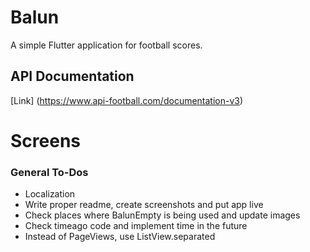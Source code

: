 # Balun

A simple Flutter application for football scores.

## API Documentation
[Link] (https://www.api-football.com/documentation-v3)

# Screens

### General To-Dos

* Localization
* Write proper readme, create screenshots and put app live
* Check places where BalunEmpty is being used and update images
* Check timeago code and implement time in the future
* Instead of PageViews, use ListView.separated
